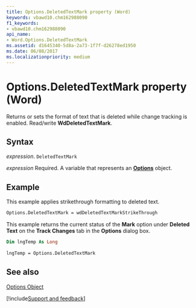 ```yaml
---
title: Options.DeletedTextMark property (Word)
keywords: vbawd10.chm162988090
f1_keywords:
- vbawd10.chm162988090
api_name:
- Word.Options.DeletedTextMark
ms.assetid: d1645340-5d8a-2a73-1f7f-d26278ed1950
ms.date: 06/08/2017
ms.localizationpriority: medium
---
```



# Options.DeletedTextMark property (Word)

Returns or sets the format of text that is deleted while change tracking is enabled. Read/write **WdDeletedTextMark**.


## Syntax

_expression_. `DeletedTextMark`

_expression_ Required. A variable that represents an **[Options](Word.Options.md)** object.


## Example

This example applies strikethrough formatting to deleted text.


```vb
Options.DeletedTextMark = wdDeletedTextMarkStrikeThrough
```

This example returns the current status of the **Mark** option under **Deleted Text** on the **Track Changes** tab in the **Options** dialog box.




```vb
Dim lngTemp As Long 
 
lngTemp = Options.DeletedTextMark
```


## See also


[Options Object](Word.Options.md)

[!include[Support and feedback](~/includes/feedback-boilerplate.md)]